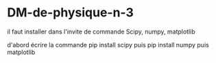# DM-de-physique-n-3

il faut installer dans l'invite de commande Scipy, numpy, matplotlib

d'abord écrire la commande 
pip install scipy
puis
pip install numpy
puis matplotlib

